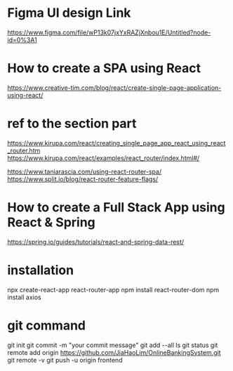 # Figma UI design Link
https://www.figma.com/file/wP13k07jxYxRAZjXnbou1E/Untitled?node-id=0%3A1

# How to create a SPA using React
https://www.creative-tim.com/blog/react/create-single-page-application-using-react/

# ref to the section part
https://www.kirupa.com/react/creating_single_page_app_react_using_react_router.htm
https://www.kirupa.com/react/examples/react_router/index.html#/


https://www.taniarascia.com/using-react-router-spa/
https://www.split.io/blog/react-router-feature-flags/

# How to create a Full Stack App using React & Spring 
https://spring.io/guides/tutorials/react-and-spring-data-rest/


# installation
npx create-react-app react-router-app
npm install react-router-dom
npm install axios

# git command
git init
git commit -m "your commit message"
git add --all
ls
git status
git remote add origin https://github.com/JiaHaoLim/OnlineBankingSystem.git
git remote -v
git push -u origin frontend